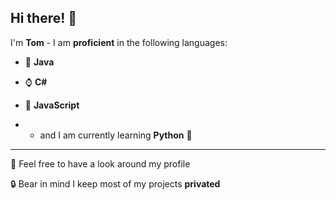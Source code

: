 ## Hi there! 👋
I'm __Tom__ - I am __proficient__ in the following languages:

  - 🍵 **Java**
  
  - ⌚ **C#**
  
  - 📃 **JavaScript**
  
  -  - and I am currently learning **Python** 🐍

  ---

🔭 Feel free to have a look around my profile

🔒 Bear in mind I keep most of my projects **privated**


<!--
**tom125813/tom125813** is a ✨ _special_ ✨ repository because its `README.md` (this file) appears on your GitHub profile.

Here are some ideas to get you started:

- 🔭 I’m currently working on ...
- 🌱 I’m currently learning ...
- 👯 I’m looking to collaborate on ...
- 🤔 I’m looking for help with ...
- 💬 Ask me about ...
- 📫 How to reach me: ...
- 😄 Pronouns: ...
- ⚡ Fun fact: ...
-->
